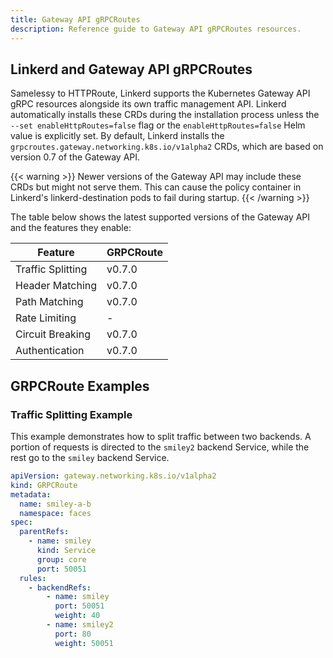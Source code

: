 ```yaml
---
title: Gateway API gRPCRoutes
description: Reference guide to Gateway API gRPCRoutes resources.
---
```


<!-- markdownlint-disable-file blanks-around-tables -->
<!-- markdownlint-disable-file table-column-count -->
<!-- markdownlint-disable-file table-pipe-style -->

## Linkerd and Gateway API gRPCRoutes

Samelessy to HTTPRoute, Linkerd supports the Kubernetes Gateway API gRPC
resources alongside its own traffic management API. Linkerd automatically
installs these CRDs during the installation process unless the
`--set enableHttpRoutes=false` flag or the `enableHttpRoutes=false` Helm value
is explicitly set. By default, Linkerd installs the
`grpcroutes.gateway.networking.k8s.io/v1alpha2` CRDs, which are based on version
0.7 of the Gateway API.

{{< warning >}} Newer versions of the Gateway API may include these CRDs but
might not serve them. This can cause the policy container in Linkerd's
linkerd-destination pods to fail during startup. {{< /warning >}}

The table below shows the latest supported versions of the Gateway API and the
features they enable:

| Feature           | GRPCRoute    |
| ----------------- | ------------ |
| Traffic Splitting | v0.7.0       |
| Header Matching   | v0.7.0       |
| Path Matching     | v0.7.0       |
| Rate Limiting     | -            |
| Circuit Breaking  | v0.7.0       |
| Authentication    | v0.7.0       |

## GRPCRoute Examples

### Traffic Splitting Example

This example demonstrates how to split traffic between two backends. A portion
of requests is directed to the `smiley2` backend Service, while the rest go to
the `smiley` backend Service.

```yaml
apiVersion: gateway.networking.k8s.io/v1alpha2
kind: GRPCRoute
metadata:
  name: smiley-a-b
  namespace: faces
spec:
  parentRefs:
    - name: smiley
      kind: Service
      group: core
      port: 50051
  rules:
    - backendRefs:
        - name: smiley
          port: 50051
          weight: 40
        - name: smiley2
          port: 80
          weight: 50051
```

[Gateway API]: https://gateway-api.sigs.k8s.io/
[ns-boundaries]:
  https://gateway-api.sigs.k8s.io/geps/gep-1426/#namespace-boundaries

